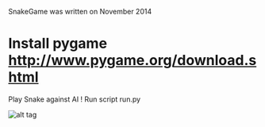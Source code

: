 SnakeGame was written on November 2014

Install pygame http://www.pygame.org/download.shtml
=========

Play Snake against AI !
Run script run.py

![alt tag](https://www.dropbox.com/s/fz5xlu4eavxdid9/snake_game.tiff?dl=0)
